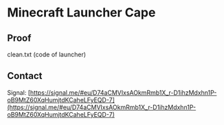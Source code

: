 # Minecraft Launcher Cape

## Proof
clean.txt (code of launcher)

## Contact
Signal: [https://signal.me/#eu/D74aCMVIxsAOkmRmb1X_r-D1ihzMdxhn1P-oB9MtZ60XqHumjtdKCaheLFyEQD-7](https://signal.me/#eu/D74aCMVIxsAOkmRmb1X_r-D1ihzMdxhn1P-oB9MtZ60XqHumjtdKCaheLFyEQD-7)
